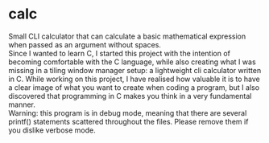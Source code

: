 # calc
Small CLI calculator that can calculate a basic mathematical expression when passed as an argument without spaces.
<br />
Since I wanted to learn C, I started this project with the intention of becoming comfortable with the C language,
while also creating what I was missing in a tiling window manager setup: a lightweight cli calculator written in C.
While working on this project, I have realised how valuable it is to have a clear image of what you want to create when coding a program, but I also
discovered that programming in C makes you think in a very fundamental manner.
<br />
Warning: this program is in debug mode, meaning that there are several printf() statements scattered throughout the files.
Please remove them if you dislike verbose mode.
